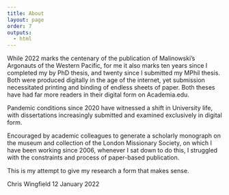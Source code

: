```yaml
---
title: About
layout: page
order: 7
outputs:
  - html
---
```


While 2022 marks the centenary of the publication of Malinowski’s Argonauts of the Western Pacific, for me it also marks ten years since I completed my by PhD thesis, and twenty since I submitted my MPhil thesis. Both were produced digitally in the age of the internet, yet submission necessitated printing and binding of endless sheets of paper. Both theses have had far more readers in their digital form on Academia.edu.

Pandemic conditions since 2020 have witnessed a shift in University life, with dissertations increasingly submitted and examined exclusively in digital form.

Encouraged by academic colleagues to generate a scholarly monograph on the museum and collection of the London Missionary Society, on which I have been working since 2006, whenever I sat down to do this, I struggled with the constraints and process of paper-based publication.

This is my attempt to give my research a form that makes sense.

Chris Wingfield
12 January 2022

